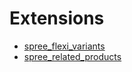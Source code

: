 # Extensions

* [spree_flexi_variants](../extensions/spree_flexi_variants.md)
* [spree_related_products](../extensions/spree_related_products.md)
